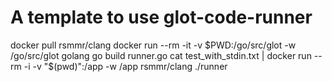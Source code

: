 # A template to use glot-code-runner

docker pull rsmmr/clang
docker run --rm -it -v $PWD:/go/src/glot -w /go/src/glot  golang go build runner.go
cat test_with_stdin.txt | docker run --rm -i -v "$(pwd)":/app -w /app rsmmr/clang ./runner
